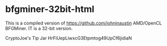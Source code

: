 # bfgminer-32bit-html

This is a compiled version of https://github.com/johninaustin AMD/OpenCL BFGMiner. IT is a 32-bit version.

CryptoJoe's Tip Jar
HrFiUepLiwxcG3Etpmtog49UpCf6jidiaN
